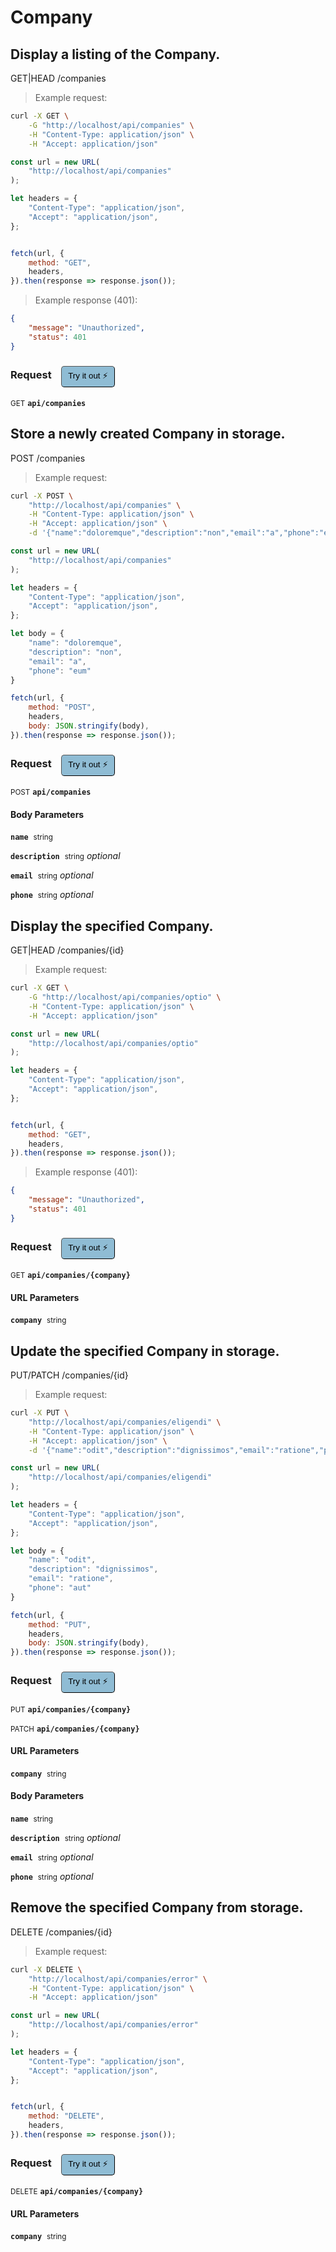 # Company


## Display a listing of the Company.


GET|HEAD /companies

> Example request:

```bash
curl -X GET \
    -G "http://localhost/api/companies" \
    -H "Content-Type: application/json" \
    -H "Accept: application/json"
```

```javascript
const url = new URL(
    "http://localhost/api/companies"
);

let headers = {
    "Content-Type": "application/json",
    "Accept": "application/json",
};


fetch(url, {
    method: "GET",
    headers,
}).then(response => response.json());
```


> Example response (401):

```json
{
    "message": "Unauthorized",
    "status": 401
}
```
<div id="execution-results-GETapi-companies" hidden>
    <blockquote>Received response<span id="execution-response-status-GETapi-companies"></span>:</blockquote>
    <pre class="json"><code id="execution-response-content-GETapi-companies"></code></pre>
</div>
<div id="execution-error-GETapi-companies" hidden>
    <blockquote>Request failed with error:</blockquote>
    <pre><code id="execution-error-message-GETapi-companies"></code></pre>
</div>
<form id="form-GETapi-companies" data-method="GET" data-path="api/companies" data-authed="0" data-hasfiles="0" data-headers='{"Content-Type":"application\/json","Accept":"application\/json"}' onsubmit="event.preventDefault(); executeTryOut('GETapi-companies', this);">
<h3>
    Request&nbsp;&nbsp;&nbsp;
        <button type="button" style="background-color: #8fbcd4; padding: 5px 10px; border-radius: 5px; border-width: thin;" id="btn-tryout-GETapi-companies" onclick="tryItOut('GETapi-companies');">Try it out ⚡</button>
    <button type="button" style="background-color: #c97a7e; padding: 5px 10px; border-radius: 5px; border-width: thin;" id="btn-canceltryout-GETapi-companies" onclick="cancelTryOut('GETapi-companies');" hidden>Cancel</button>&nbsp;&nbsp;
    <button type="submit" style="background-color: #6ac174; padding: 5px 10px; border-radius: 5px; border-width: thin;" id="btn-executetryout-GETapi-companies" hidden>Send Request 💥</button>
    </h3>
<p>
<small class="badge badge-green">GET</small>
 <b><code>api/companies</code></b>
</p>
</form>


## Store a newly created Company in storage.


POST /companies

> Example request:

```bash
curl -X POST \
    "http://localhost/api/companies" \
    -H "Content-Type: application/json" \
    -H "Accept: application/json" \
    -d '{"name":"doloremque","description":"non","email":"a","phone":"eum"}'

```

```javascript
const url = new URL(
    "http://localhost/api/companies"
);

let headers = {
    "Content-Type": "application/json",
    "Accept": "application/json",
};

let body = {
    "name": "doloremque",
    "description": "non",
    "email": "a",
    "phone": "eum"
}

fetch(url, {
    method: "POST",
    headers,
    body: JSON.stringify(body),
}).then(response => response.json());
```


<div id="execution-results-POSTapi-companies" hidden>
    <blockquote>Received response<span id="execution-response-status-POSTapi-companies"></span>:</blockquote>
    <pre class="json"><code id="execution-response-content-POSTapi-companies"></code></pre>
</div>
<div id="execution-error-POSTapi-companies" hidden>
    <blockquote>Request failed with error:</blockquote>
    <pre><code id="execution-error-message-POSTapi-companies"></code></pre>
</div>
<form id="form-POSTapi-companies" data-method="POST" data-path="api/companies" data-authed="0" data-hasfiles="0" data-headers='{"Content-Type":"application\/json","Accept":"application\/json"}' onsubmit="event.preventDefault(); executeTryOut('POSTapi-companies', this);">
<h3>
    Request&nbsp;&nbsp;&nbsp;
        <button type="button" style="background-color: #8fbcd4; padding: 5px 10px; border-radius: 5px; border-width: thin;" id="btn-tryout-POSTapi-companies" onclick="tryItOut('POSTapi-companies');">Try it out ⚡</button>
    <button type="button" style="background-color: #c97a7e; padding: 5px 10px; border-radius: 5px; border-width: thin;" id="btn-canceltryout-POSTapi-companies" onclick="cancelTryOut('POSTapi-companies');" hidden>Cancel</button>&nbsp;&nbsp;
    <button type="submit" style="background-color: #6ac174; padding: 5px 10px; border-radius: 5px; border-width: thin;" id="btn-executetryout-POSTapi-companies" hidden>Send Request 💥</button>
    </h3>
<p>
<small class="badge badge-black">POST</small>
 <b><code>api/companies</code></b>
</p>
<h4 class="fancy-heading-panel"><b>Body Parameters</b></h4>
<p>
<b><code>name</code></b>&nbsp;&nbsp;<small>string</small>  &nbsp;
<input type="text" name="name" data-endpoint="POSTapi-companies" data-component="body" required  hidden>
<br>
</p>
<p>
<b><code>description</code></b>&nbsp;&nbsp;<small>string</small>     <i>optional</i> &nbsp;
<input type="text" name="description" data-endpoint="POSTapi-companies" data-component="body"  hidden>
<br>
</p>
<p>
<b><code>email</code></b>&nbsp;&nbsp;<small>string</small>     <i>optional</i> &nbsp;
<input type="text" name="email" data-endpoint="POSTapi-companies" data-component="body"  hidden>
<br>
</p>
<p>
<b><code>phone</code></b>&nbsp;&nbsp;<small>string</small>     <i>optional</i> &nbsp;
<input type="text" name="phone" data-endpoint="POSTapi-companies" data-component="body"  hidden>
<br>
</p>

</form>


## Display the specified Company.


GET|HEAD /companies/{id}

> Example request:

```bash
curl -X GET \
    -G "http://localhost/api/companies/optio" \
    -H "Content-Type: application/json" \
    -H "Accept: application/json"
```

```javascript
const url = new URL(
    "http://localhost/api/companies/optio"
);

let headers = {
    "Content-Type": "application/json",
    "Accept": "application/json",
};


fetch(url, {
    method: "GET",
    headers,
}).then(response => response.json());
```


> Example response (401):

```json
{
    "message": "Unauthorized",
    "status": 401
}
```
<div id="execution-results-GETapi-companies--company-" hidden>
    <blockquote>Received response<span id="execution-response-status-GETapi-companies--company-"></span>:</blockquote>
    <pre class="json"><code id="execution-response-content-GETapi-companies--company-"></code></pre>
</div>
<div id="execution-error-GETapi-companies--company-" hidden>
    <blockquote>Request failed with error:</blockquote>
    <pre><code id="execution-error-message-GETapi-companies--company-"></code></pre>
</div>
<form id="form-GETapi-companies--company-" data-method="GET" data-path="api/companies/{company}" data-authed="0" data-hasfiles="0" data-headers='{"Content-Type":"application\/json","Accept":"application\/json"}' onsubmit="event.preventDefault(); executeTryOut('GETapi-companies--company-', this);">
<h3>
    Request&nbsp;&nbsp;&nbsp;
        <button type="button" style="background-color: #8fbcd4; padding: 5px 10px; border-radius: 5px; border-width: thin;" id="btn-tryout-GETapi-companies--company-" onclick="tryItOut('GETapi-companies--company-');">Try it out ⚡</button>
    <button type="button" style="background-color: #c97a7e; padding: 5px 10px; border-radius: 5px; border-width: thin;" id="btn-canceltryout-GETapi-companies--company-" onclick="cancelTryOut('GETapi-companies--company-');" hidden>Cancel</button>&nbsp;&nbsp;
    <button type="submit" style="background-color: #6ac174; padding: 5px 10px; border-radius: 5px; border-width: thin;" id="btn-executetryout-GETapi-companies--company-" hidden>Send Request 💥</button>
    </h3>
<p>
<small class="badge badge-green">GET</small>
 <b><code>api/companies/{company}</code></b>
</p>
<h4 class="fancy-heading-panel"><b>URL Parameters</b></h4>
<p>
<b><code>company</code></b>&nbsp;&nbsp;<small>string</small>  &nbsp;
<input type="text" name="company" data-endpoint="GETapi-companies--company-" data-component="url" required  hidden>
<br>
</p>
</form>


## Update the specified Company in storage.


PUT/PATCH /companies/{id}

> Example request:

```bash
curl -X PUT \
    "http://localhost/api/companies/eligendi" \
    -H "Content-Type: application/json" \
    -H "Accept: application/json" \
    -d '{"name":"odit","description":"dignissimos","email":"ratione","phone":"aut"}'

```

```javascript
const url = new URL(
    "http://localhost/api/companies/eligendi"
);

let headers = {
    "Content-Type": "application/json",
    "Accept": "application/json",
};

let body = {
    "name": "odit",
    "description": "dignissimos",
    "email": "ratione",
    "phone": "aut"
}

fetch(url, {
    method: "PUT",
    headers,
    body: JSON.stringify(body),
}).then(response => response.json());
```


<div id="execution-results-PUTapi-companies--company-" hidden>
    <blockquote>Received response<span id="execution-response-status-PUTapi-companies--company-"></span>:</blockquote>
    <pre class="json"><code id="execution-response-content-PUTapi-companies--company-"></code></pre>
</div>
<div id="execution-error-PUTapi-companies--company-" hidden>
    <blockquote>Request failed with error:</blockquote>
    <pre><code id="execution-error-message-PUTapi-companies--company-"></code></pre>
</div>
<form id="form-PUTapi-companies--company-" data-method="PUT" data-path="api/companies/{company}" data-authed="0" data-hasfiles="0" data-headers='{"Content-Type":"application\/json","Accept":"application\/json"}' onsubmit="event.preventDefault(); executeTryOut('PUTapi-companies--company-', this);">
<h3>
    Request&nbsp;&nbsp;&nbsp;
        <button type="button" style="background-color: #8fbcd4; padding: 5px 10px; border-radius: 5px; border-width: thin;" id="btn-tryout-PUTapi-companies--company-" onclick="tryItOut('PUTapi-companies--company-');">Try it out ⚡</button>
    <button type="button" style="background-color: #c97a7e; padding: 5px 10px; border-radius: 5px; border-width: thin;" id="btn-canceltryout-PUTapi-companies--company-" onclick="cancelTryOut('PUTapi-companies--company-');" hidden>Cancel</button>&nbsp;&nbsp;
    <button type="submit" style="background-color: #6ac174; padding: 5px 10px; border-radius: 5px; border-width: thin;" id="btn-executetryout-PUTapi-companies--company-" hidden>Send Request 💥</button>
    </h3>
<p>
<small class="badge badge-darkblue">PUT</small>
 <b><code>api/companies/{company}</code></b>
</p>
<p>
<small class="badge badge-purple">PATCH</small>
 <b><code>api/companies/{company}</code></b>
</p>
<h4 class="fancy-heading-panel"><b>URL Parameters</b></h4>
<p>
<b><code>company</code></b>&nbsp;&nbsp;<small>string</small>  &nbsp;
<input type="text" name="company" data-endpoint="PUTapi-companies--company-" data-component="url" required  hidden>
<br>
</p>
<h4 class="fancy-heading-panel"><b>Body Parameters</b></h4>
<p>
<b><code>name</code></b>&nbsp;&nbsp;<small>string</small>  &nbsp;
<input type="text" name="name" data-endpoint="PUTapi-companies--company-" data-component="body" required  hidden>
<br>
</p>
<p>
<b><code>description</code></b>&nbsp;&nbsp;<small>string</small>     <i>optional</i> &nbsp;
<input type="text" name="description" data-endpoint="PUTapi-companies--company-" data-component="body"  hidden>
<br>
</p>
<p>
<b><code>email</code></b>&nbsp;&nbsp;<small>string</small>     <i>optional</i> &nbsp;
<input type="text" name="email" data-endpoint="PUTapi-companies--company-" data-component="body"  hidden>
<br>
</p>
<p>
<b><code>phone</code></b>&nbsp;&nbsp;<small>string</small>     <i>optional</i> &nbsp;
<input type="text" name="phone" data-endpoint="PUTapi-companies--company-" data-component="body"  hidden>
<br>
</p>

</form>


## Remove the specified Company from storage.


DELETE /companies/{id}

> Example request:

```bash
curl -X DELETE \
    "http://localhost/api/companies/error" \
    -H "Content-Type: application/json" \
    -H "Accept: application/json"
```

```javascript
const url = new URL(
    "http://localhost/api/companies/error"
);

let headers = {
    "Content-Type": "application/json",
    "Accept": "application/json",
};


fetch(url, {
    method: "DELETE",
    headers,
}).then(response => response.json());
```


<div id="execution-results-DELETEapi-companies--company-" hidden>
    <blockquote>Received response<span id="execution-response-status-DELETEapi-companies--company-"></span>:</blockquote>
    <pre class="json"><code id="execution-response-content-DELETEapi-companies--company-"></code></pre>
</div>
<div id="execution-error-DELETEapi-companies--company-" hidden>
    <blockquote>Request failed with error:</blockquote>
    <pre><code id="execution-error-message-DELETEapi-companies--company-"></code></pre>
</div>
<form id="form-DELETEapi-companies--company-" data-method="DELETE" data-path="api/companies/{company}" data-authed="0" data-hasfiles="0" data-headers='{"Content-Type":"application\/json","Accept":"application\/json"}' onsubmit="event.preventDefault(); executeTryOut('DELETEapi-companies--company-', this);">
<h3>
    Request&nbsp;&nbsp;&nbsp;
        <button type="button" style="background-color: #8fbcd4; padding: 5px 10px; border-radius: 5px; border-width: thin;" id="btn-tryout-DELETEapi-companies--company-" onclick="tryItOut('DELETEapi-companies--company-');">Try it out ⚡</button>
    <button type="button" style="background-color: #c97a7e; padding: 5px 10px; border-radius: 5px; border-width: thin;" id="btn-canceltryout-DELETEapi-companies--company-" onclick="cancelTryOut('DELETEapi-companies--company-');" hidden>Cancel</button>&nbsp;&nbsp;
    <button type="submit" style="background-color: #6ac174; padding: 5px 10px; border-radius: 5px; border-width: thin;" id="btn-executetryout-DELETEapi-companies--company-" hidden>Send Request 💥</button>
    </h3>
<p>
<small class="badge badge-red">DELETE</small>
 <b><code>api/companies/{company}</code></b>
</p>
<h4 class="fancy-heading-panel"><b>URL Parameters</b></h4>
<p>
<b><code>company</code></b>&nbsp;&nbsp;<small>string</small>  &nbsp;
<input type="text" name="company" data-endpoint="DELETEapi-companies--company-" data-component="url" required  hidden>
<br>
</p>
</form>



